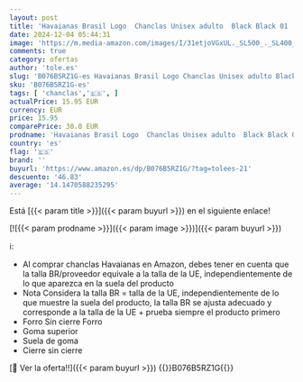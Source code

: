```yaml
---
layout: post
title: 'Havaianas Brasil Logo  Chanclas Unisex adulto  Black Black 01  43/44 EU'
date: 2024-12-04 05:44:31
image: 'https://m.media-amazon.com/images/I/31etjoVGxUL._SL500_._SL400_.jpg'
comments: true
category: ofertas
author: 'tole.es'
slug: 'B076B5RZ1G-es Havaianas Brasil Logo Chanclas Unisex adulto Black Black...'
sku: 'B076B5RZ1G-es'
tags: [ 'chanclas','🇪🇸', ]
actualPrice: 15.95 EUR
currency: EUR
price: 15.95
comparePrice: 30.0 EUR
prodname: 'Havaianas Brasil Logo  Chanclas Unisex adulto  Black Black 01  43/44 EU'
country: 'es'
flag: '🇪🇸'
brand: ''
buyurl: 'https://www.amazon.es/dp/B076B5RZ1G/?tag=tolees-21'
descuento: '46.83'
average: '14.1470588235295'
---
```


Está [{{< param title >}}]({{< param buyurl >}}) en el siguiente enlace!

[![{{< param prodname >}}]({{< param image >}})]({{< param buyurl >}})

ℹ️:

- Al comprar chanclas Havaianas en Amazon, debes tener en cuenta que la talla BR/proveedor equivale a la talla de la UE, independientemente de lo que aparezca en la suela del producto
- Nota Considera la talla BR = talla de la UE, independientemente de lo que muestre la suela del producto, la talla BR se ajusta adecuado y corresponde a la talla de la UE + prueba siempre el producto primero
- Forro Sin cierre Forro
- Goma superior
- Suela de goma
- Cierre sin cierre

[🛒 Ver la oferta!!]({{< param buyurl >}})
{{<world>}}B076B5RZ1G{{</world>}}
